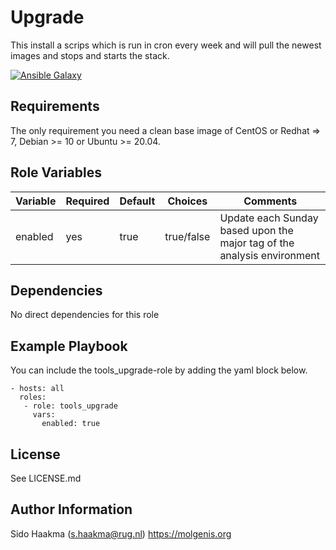 Upgrade
=========
This install a scrips which is run in cron every week and will pull the newest images and stops and starts the stack.

[![Ansible Galaxy](https://img.shields.io/badge/ansible--galaxy-tools_upgrade-blue.svg)](https://galaxy.ansible.com/molgenis/armadillo/)

Requirements
------------
The only requirement you need a clean base image of CentOS or Redhat => 7, Debian >= 10 or Ubuntu >= 20.04.

Role Variables
--------------
| Variable  | Required | Default | Choices    | Comments                                                                |
|-----------|----------|---------|------------|-------------------------------------------------------------------------|
| enabled   | yes      | true    | true/false | Update each Sunday based upon the major tag of the analysis environment |

Dependencies
------------
No direct dependencies for this role

Example Playbook
----------------
You can include the tools_upgrade-role by adding the yaml block below.

    - hosts: all
      roles:
       - role: tools_upgrade
         vars:
           enabled: true
                   
License
-------
See LICENSE.md

Author Information
------------------
Sido Haakma (s.haakma@rug.nl)
https://molgenis.org